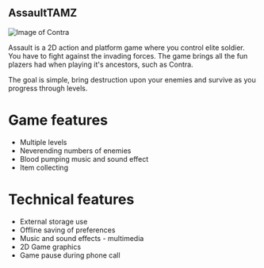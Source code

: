 ## AssaultTAMZ
![Image of Contra](https://www.google.cz/search?q=contra+android&source=lnms&tbm=isch&sa=X&ved=0ahUKEwiDnvK6rcbXAhULiRoKHf-KBDEQ_AUICigB&biw=1920&bih=968#imgrc=NL-bMnTIrPF2tM:)

Assault is a 2D action and platform game where you control elite soldier. 
You have to fight against the invading forces. The game brings all the fun plazers had when playing it's ancestors, such as Contra.

The goal is simple, bring destruction upon your enemies and survive as you progress through levels.

# Game features
* Multiple levels
* Neverending numbers of enemies
* Blood pumping music and sound effect
* Item collecting

# Technical features
* External storage use
* Offline saving of preferences
* Music and sound effects - multimedia
* 2D Game graphics
* Game pause during phone call